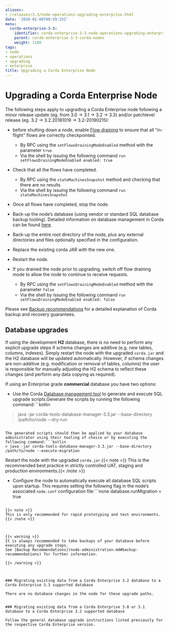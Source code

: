 ```yaml
---
aliases:
- /releases/3.3/node-operations-upgrading-enterprise.html
date: '2020-01-08T09:59:25Z'
menu:
  corda-enterprise-3-3:
    identifier: corda-enterprise-3-3-node-operations-upgrading-enterprise
    parent: corda-enterprise-3-3-corda-nodes
    weight: 1100
tags:
- node
- operations
- upgrading
- enterprise
title: Upgrading a Corda Enterprise Node
---
```



# Upgrading a Corda Enterprise Node

The following steps apply to upgrading a Corda Enterprise node following a minor release update (eg. from 3.0 -> 3.1 -> 3.2 -> 3.3)
and/or patchlevel release (eg. 3.2 -> 3.2.20181019 -> 3.2-20190215):


* before shutting down a node, enable [Flow draining](upgrading-cordapps.md#upgrading-cordapps-flow-drains) to ensure that all “in-flight” flows are correctly checkpointed.
    * By RPC using the `setFlowsDrainingModeEnabled` method with the parameter `true`
    * Via the shell by issuing the following command `run setFlowsDrainingModeEnabled enabled: true`


* Check that all the flows have completed.
    * By RPC using the `stateMachinesSnapshot` method and checking that there are no results
    * Via the shell by issuing the following command `run stateMachinesSnapshot`


* Once all flows have completed, stop the node.
* Back-up the node’s database (using vendor or standard SQL database backup tooling).
Detailed information on database management in Corda can be found [here](database-management.md).
* Back-up the entire root directory of the node, plus any external directories and files optionally specified in the configuration.
* Replace the existing corda JAR with the new one.
* Restart the node.
* If you drained the node prior to upgrading, switch off flow draining mode to allow the node to continue to receive requests.
    * By RPC using the `setFlowsDrainingModeEnabled` method with the parameter `false`
    * Via the shell by issuing the following command `run setFlowsDrainingModeEnabled enabled: false`



Please see [Backup recommendations](node-administration.md#backup-recommendations) for a detailed explanation of Corda backup and recovery guarantees.


## Database upgrades

If using the development **H2** database, there is no need to perform any explicit upgrade steps if schema changes are additive (e.g. new tables, columns, indexes).
Simply restart the node with the upgraded `corda.jar` and the H2 database will be updated automatically.
However, if schema changes are non-additive (e.g. modification or removal of tables, columns) the user is responsible for manually adjusting
the H2 schema to reflect these changes (and perform any data copying as required).

If using an Enterprise grade **commercial** database you have two options:


* Use the Corda [Database management tool](database-management.md#migration-tool) to generate and execute SQL upgrade scripts.Generate the scripts by running the following command:```kotlin
> java -jar corda-tools-database-manager-3.3.jar --base-directory /path/to/node --dry-run
```

The generated scripts should then be applied by your database administrator using their tooling of choice or by executing the following command:```kotlin
> java -jar corda-tools-database-manager-3.3.jar --base-directory /path/to/node --execute-migration
```

Restart the node with the upgraded `corda.jar`.{{< note >}}
This is the recommended best practice in strictly controlled UAT, staging and production environments.{{< /note >}}

* Configure the node to automatically execute all database SQL scripts upon startup.
This requires setting the following flag in the node’s associated `node.conf` configuration file:```none
database.runMigration = true
```

{{< note >}}
This is only recommended for rapid prototyping and test environments.{{< /note >}}



{{< warning >}}
It is always recommended to take backups of your database before executing any upgrade steps.
See [Backup Recommendations](node-administration.md#backup-recommendations) for further information.

{{< /warning >}}



### Migrating existing data from a Corda Enterprise 3.2 database to a Corda Enterprise 3.3 supported database

There are no database changes in the node for these upgrade paths.


### Migrating existing data from a Corda Enterprise 3.0 or 3.1 database to a Corda Enterprise 3.2 supported database

Follow the general database upgrade instructions listed previously for the respective Corda Enterprise version.

